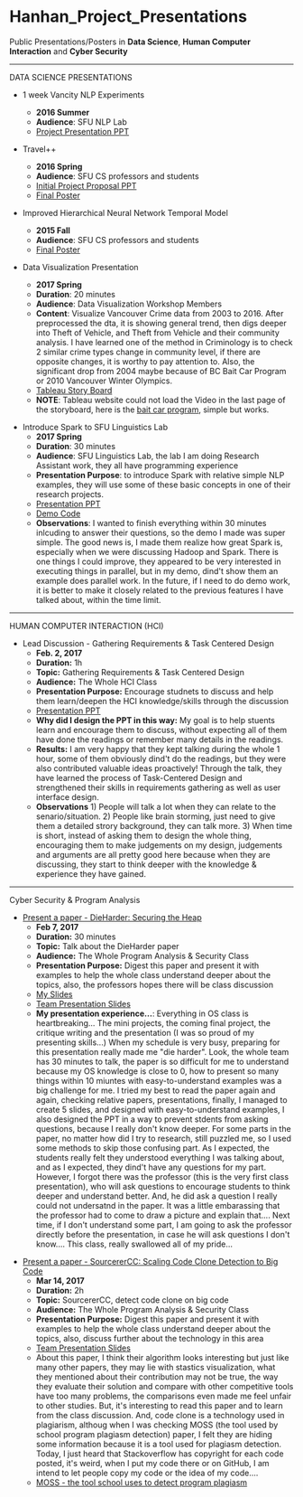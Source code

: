 # Hanhan_Project_Presentations
Public Presentations/Posters in <b>Data Science</b>, <b>Human Computer Interaction</b> and <b>Cyber Security</b> 


**************************************************

DATA SCIENCE PRESENTATIONS

* 1 week Vancity NLP Experiments
  * <b>2016 Summer</b>
  * <b>Audience</b>: SFU NLP Lab
  * [Project Presentation PPT][1]

  [1]: https://github.com/hanhanwu/Hanhan_NLP/blob/master/Hanhan_NLP_Presentation.pdf



* Travel++
  * <b>2016 Spring</b>
  * <b>Audience</b>: SFU CS professors and students
  * [Initial Project Proposal PPT][2]
  * [Final Poster][3]

  [2]: https://github.com/hanhanwu/Hanhan-TravelPlusPlus/blob/master/travel.slides.pdf
  [3]: https://github.com/hanhanwu/Hanhan-TravelPlusPlus/blob/master/travel%2B%2B%20poster.pdf
  
  
  
* Improved Hierarchical Neural Network Temporal Model
  * <b>2015 Fall</b>
  * <b>Audience</b>: SFU CS professors and students
  * [Final Poster][4]
 
  [4]: https://github.com/hanhanwu/Hanhan_Project_Presentations/blob/master/Improved%20Hierarchical%20Model.pptx.pdf



* Data Visualization Presentation
  * <b>2017 Spring</b>
  * <b>Duration</b>: 20 minutes
  * <b>Audience</b>: Data Visualization Workshop Members
  * <b>Content</b>: Visualize Vancouver Crime data from 2003 to 2016. After preprocessed the dta, it is showing general trend, then digs deeper into Theft of Vehicle, and Theft from Vehicle and their community analysis. I have learned one of the method in Criminology is to check 2 similar crime types change in community level, if there are opposite changes, it is worthy to pay attention to. Also, the significant drop from 2004 maybe because of BC Bait Car Program or 2010 Vancouver Winter Olympics.
  * [Tableau Story Board][14]
  * <b>NOTE</b>: Tableau website could not load the Video in the last page of the storyboard, here is the [bait car program][15], simple but works.
  
 [14]:https://public.tableau.com/profile/hanhan2253#!/vizhome/Vancouver_Crime2003-2016/Story1 
 [15]:https://www.youtube.com/watch?v=NenNKwS0Zjw
  
 
 
* Introduce Spark to SFU Linguistics Lab
  * <b>2017 Spring</b>
  * <b>Duration</b>: 30 minutes
  * <b>Audience</b>: SFU Linguistics Lab, the lab I am doing Research Assistant work, they all have programming experience
  * <b>Presentation Purpose</b>: to introduce Spark with relative simple NLP examples, they will use some of these basic concepts in one of their research projects.
  * [Presentation PPT][9] 
  * [Demo Code][10]
  * <b>Observations</b>: I wanted to finish everything within 30 minutes inlcuding to answer their questions, so the demo I made was super simple. The good news is, I made them realize how great Spark is, especially when we were discussing Hadoop and Spark. There is one things I could improve, they appeared to be very interested in executing things in parallel, but in my demo, dind't show them an example does parallel work. In the future, if I need to do demo work, it is better to make it closely related to the previous features I have talked about, within the time limit.
 
 [9]:https://github.com/hanhanwu/Hanhan_Project_Presentations/blob/master/RA_presentation.pdf
 [10]:https://github.com/hanhanwu/Hanhan_Project_Presentations/blob/master/demo.ipynb



***********************************************************

HUMAN COMPUTER INTERACTION (HCI)

* Lead Discussion - Gathering Requirements & Task Centered Design
  * <b>Feb. 2, 2017</b>
  * <b>Duration:</b> 1h
  * <b>Topic:</b> Gathering Requirements & Task Centered Design
  * <b>Audience:</b> The Whole HCI Class
  * <b>Presentation Purpose:</b> Encourage studnets to discuss and help them learn/deepen the HCI knowledge/skills through the discussion
  * [Presentation PPT][5]
  * <b>Why did I design the PPT in this way:</b> My goal is to help stuents learn and encourage them to discuss, without expecting all of them have done the readings or remember many details in the readings.
  * <b>Results:</b> I am very happy that they kept talking during the whole 1 hour, some of them obviously dind't do the readings, but they were also contributed valuable ideas proactively! Through the talk, they have learned the process of Task-Centered Design and strengthened their skills in requirements gathering as well as user interface design.
  * <b>Observations</b> 1) People will talk a lot when they can relate to the senario/situation. 2) People like brain storming, just need to give them a detailed strory background, they can talk more. 3) When time is short, instead of asking them to design the whole thing, encouraging them to make judgements on my design, judgements and arguments are all pretty good here because when they are discussing, they start to think deeper with the knowledge & experience they have gained.
 
 
 [5]:https://github.com/hanhanwu/Hanhan_Project_Presentations/blob/master/task_centered_design.pdf



***********************************************************

Cyber Security & Program Analysis

* [Present a paper - DieHarder: Securing the Heap][7]
  * <b>Feb 7, 2017</b>
  * <b>Duration:</b> 30 minutes
  * <b>Topic:</b> Talk about the DieHarder paper
  * <b>Audience:</b> The Whole Program Analysis & Security Class
  * <b>Presentation Purpose:</b> Digest this paper and present it with examples to help the whole class understand deeper about the topics, also, the professors hopes there will be class discussion
  * [My Slides][6]
  * [Team Presentation Slides][8]
  * <b>My presentation experience...</b>: Everything in OS class is heartbreaking... The mini projects, the coming final project, the critique writing and the presentation (I was so proud of my presenting skills...) When my schedule is very busy, preparing for this presentation really made me "die harder". Look, the whole team has 30 minutes to talk, the paper is so difficult for me to understand because my OS knowledge is close to 0, how to present so many things within 10 miuntes with easy-to-understand examples was a big challenge for me. I tried my best to read the paper again and again, checking relative papers, presentations, finally, I managed to create 5 slides, and designed with easy-to-understand examples, I also designed the PPT in a way to prevent stdents from asking questions, because I really don't know deeper. For some parts in the paper, no matter how did I try to research, still puzzled me, so I used some methods to skip those confusing part. As I expected, the students really felt they understood everything I was talking about, and as I expected, they dind't have any questions for my part. However, I forgot there was the professor (this is the very first class presentation), who will ask questions to encourage students to think deeper and understand better. And, he did ask a question I really could not undersatnd in the paper. It was a little embarassing that the professor had to come to draw a picture and explain that.... Next time, if I don't understand some part, I am going to ask the professor directly before the presentation, in case he will ask questions I don't know.... This class, really swallowed all of my pride...

[6]:https://github.com/hanhanwu/Hanhan_Project_Presentations/blob/master/attacks.pdf
[7]:https://people.cs.umass.edu/~emery/pubs/ccs03-novark.pdf
[8]:https://docs.google.com/presentation/d/1H1g9Vx6ed7zQ4rA_TwQ_RuU49y0qiotNgheVE7UbD2s/edit?usp=sharing



* [Present a paper - SourcererCC: Scaling Code Clone Detection to Big Code][11]
  * <b>Mar 14, 2017</b>
  * <b>Duration:</b> 2h
  * <b>Topic:</b> SourcererCC, detect code clone on big code
  * <b>Audience:</b> The Whole Program Analysis & Security Class
  * <b>Presentation Purpose:</b> Digest this paper and present it with examples to help the whole class understand deeper about the topics, also, discuss further about the technology in this area
  * [Team Presentation Slides][12]
  * About this paper, I think their algorithm looks interesting but just like many other papers, they may lie with stastics visualization, what they mentioned about their contribution may not be true, the way they evaluate their solution and compare with other competitive tools have too many problems, the comparisons even made me feel unfair to other studies. But, it's interesting to read this paper and to learn from the class discussion. And, code clone is a technology used in plagiarism, althoug when I was checking MOSS (the tool used by school program plagiasm detection) paper, I felt they are hiding some information because it is a tool used for plagiasm detection. Today, I just heard that Stackoverflow has copyright for each code posted, it's weird, when I put my code there or on GitHub, I am intend to let people copy my code or the idea of my code....
  * [MOSS - the tool school uses to detect program plagiasm][13]
 
[11]:https://arxiv.org/pdf/1512.06448.pdf
[12]:https://github.com/hanhanwu/OS_Projects/blob/master/SourcererCC.pdf
[13]:http://theory.stanford.edu/~aiken/publications/papers/sigmod03.pdf
